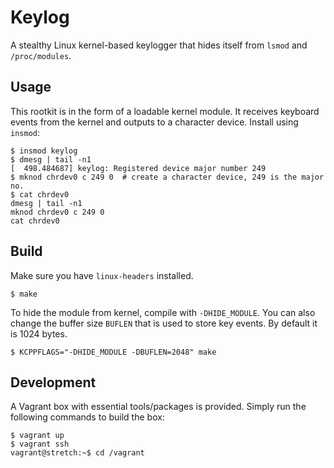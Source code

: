 # Keylog

A stealthy Linux kernel-based keylogger that hides itself from `lsmod` and
`/proc/modules`.

## Usage
This rootkit is in the form of a loadable kernel module. It receives keyboard
events from the kernel and outputs to a character device. Install using
`insmod`:

```console
$ insmod keylog
$ dmesg | tail -n1
[  498.484687] keylog: Registered device major number 249
$ mknod chrdev0 c 249 0  # create a character device, 249 is the major no.
$ cat chrdev0
dmesg | tail -n1
mknod chrdev0 c 249 0
cat chrdev0
```

## Build
Make sure you have `linux-headers` installed.

```console
$ make
```

To hide the module from kernel, compile with `-DHIDE_MODULE`. You can also
change the buffer size `BUFLEN` that is used to store key events. By default it
is 1024 bytes.

```console
$ KCPPFLAGS="-DHIDE_MODULE -DBUFLEN=2048" make
```

## Development
A Vagrant box with essential tools/packages is provided. Simply run the
following commands to build the box:

```console
$ vagrant up
$ vagrant ssh
vagrant@stretch:~$ cd /vagrant
```

